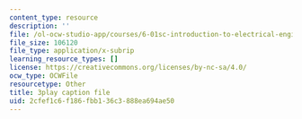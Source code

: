 ```yaml
---
content_type: resource
description: ''
file: /ol-ocw-studio-app/courses/6-01sc-introduction-to-electrical-engineering-and-computer-science-i-spring-2011/2cfef1c6f186fbb136c3888ea694ae50_u_x67-kaedM.srt
file_size: 106120
file_type: application/x-subrip
learning_resource_types: []
license: https://creativecommons.org/licenses/by-nc-sa/4.0/
ocw_type: OCWFile
resourcetype: Other
title: 3play caption file
uid: 2cfef1c6-f186-fbb1-36c3-888ea694ae50
---
```

